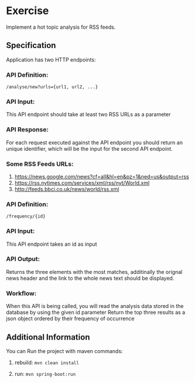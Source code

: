 # Exercise

Implement a hot topic analysis for RSS feeds.

## Specification
Application has two HTTP endpoints:

### API Definition: 

```
/analyse/new?urls={url1, url2, ...}
```

### API Input:

This API endpoint should take at least two RSS URLs as a parameter

### API Response:

For each request executed against the API endpoint you should return an unique identifier, which will be the input for the second API endpoint.

### Some RSS Feeds URLs:
1. https://news.google.com/news?cf=all&hl=en&pz=1&ned=us&output=rss
2. https://rss.nytimes.com/services/xml/rss/nyt/World.xml
3. http://feeds.bbci.co.uk/news/world/rss.xml

### API Definition: 

```
/frequency/{id}
```

### API Input:

This API endpoint takes an id as input

### API Output:

Returns the three elements with the most matches, additinally the orignal news header and the link to the whole news text should be displayed.

### Workflow:

When this API is being called, you will read the analysis data stored in the database by using the given id parameter
Return the top three results as a json object ordered by their frequency of occurrence

## Additional Information
You can Run the project with maven commands:
1. rebuild:
```mvn clean install```

2. run:
```mvn spring-boot:run```
